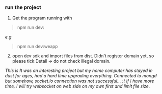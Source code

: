 ### run the project
1. Get the program running with
> npm run dev:<platform>

*e.g*
> npm run dev:weapp
2. open dev sdk and import files from dist. Didn't register domain yet, so please tick Detail -> do not check illegal domain.

*This is It was an interesting project but my home computer has stayed in dust for ages, had a hard time upgrading everything. Connected to mongd but somehow, socket.io connection was not successful... :( If I have more time, I will try websocket on web side on my own first and limit file size.*

